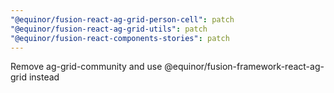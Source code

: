 ```yaml
---
"@equinor/fusion-react-ag-grid-person-cell": patch
"@equinor/fusion-react-ag-grid-utils": patch
"@equinor/fusion-react-components-stories": patch
---
```


Remove ag-grid-community and use @equinor/fusion-framework-react-ag-grid instead
